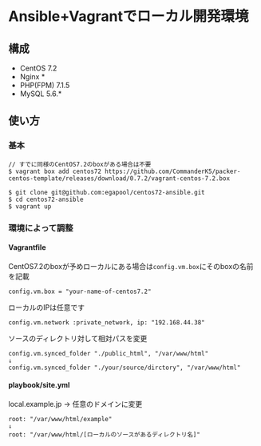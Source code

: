 # Ansible+Vagrantでローカル開発環境

## 構成

* CentOS 7.2
* Nginx *
* PHP(FPM) 7.1.5
* MySQL 5.6.*

## 使い方

### 基本
```
// すでに同様のCentOS7.2のboxがある場合は不要
$ vagrant box add centos72 https://github.com/CommanderK5/packer-centos-template/releases/download/0.7.2/vagrant-centos-7.2.box

$ git clone git@github.com:egapool/centos72-ansible.git
$ cd centos72-ansible
$ vagrant up
```

### 環境によって調整
#### Vagrantfile
CentOS7.2のboxが予めローカルにある場合は`config.vm.box`にそのboxの名前を記載
```
config.vm.box = "your-name-of-centos7.2"
```

ローカルのIPは任意です
```
config.vm.network :private_network, ip: "192.168.44.38"
```

ソースのディレクトリ対して相対パスを変更
```
config.vm.synced_folder "./public_html", "/var/www/html"
↓
config.vm.synced_folder "./your/source/dirctory", "/var/www/html"
```

#### playbook/site.yml
local.example.jp -> 任意のドメインに変更

```
root: "/var/www/html/example"
↓
root: "/var/www/html/[ローカルのソースがあるディレクトリ名]"
```
